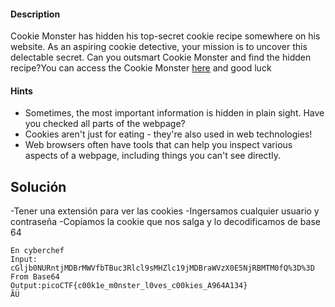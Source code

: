 #### Description

[](https://github.com/Tiitania/hacking-nodes-2025/blob/main/PicoCTF/Examen%20P.1/Cookie%20Monster%20Secret%20Recipe.md#description)

Cookie Monster has hidden his top-secret cookie recipe somewhere on his website. As an aspiring cookie detective, your mission is to uncover this delectable secret. Can you outsmart Cookie Monster and find the hidden recipe?You can access the Cookie Monster [here](http://verbal-sleep.picoctf.net:56571/) and good luck

#### Hints 

[](https://github.com/Tiitania/hacking-nodes-2025/blob/main/PicoCTF/Examen%20P.1/Cookie%20Monster%20Secret%20Recipe.md#hints)

- Sometimes, the most important information is hidden in plain sight. Have you checked all parts of the webpage?
- Cookies aren't just for eating - they're also used in web technologies!
- Web browsers often have tools that can help you inspect various aspects of a webpage, including things you can't see directly.

## Solución

[](https://github.com/Tiitania/hacking-nodes-2025/blob/main/PicoCTF/Examen%20P.1/Cookie%20Monster%20Secret%20Recipe.md#soluci%C3%B3n)

-Tener una extensión para ver las cookies -Ingersamos cualquier usuario y contraseña -Copiamos la cookie que nos salga y lo decodificamos de base 64

```
En cyberchef
Input: cGljb0NURntjMDBrMWVfbTBuc3Rlcl9sMHZlc19jMDBraWVzX0E5NjRBMTM0fQ%3D%3D
From Base64
Output:picoCTF{c00k1e_m0nster_l0ves_c00kies_A964A134}
ÃÜ
```